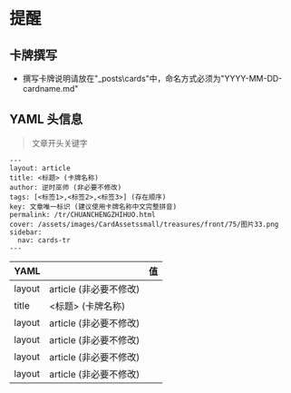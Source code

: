 # 提醒
## 卡牌撰写
* 撰写卡牌说明请放在"_posts\cards\"中，命名方式必须为"YYYY-MM-DD-cardname.md"

 
## YAML 头信息

> 文章开头关键字

```
---
layout: article
title: <标题> (卡牌名称)
author: 逆时巫师 (非必要不修改)
tags: [<标签1>,<标签2>,<标签3>] (存在顺序)
key: 文章唯一标识 (建议使用卡牌名称中文完整拼音)
permalink: /tr/CHUANCHENGZHIHUO.html
cover: /assets/images/CardAssetssmall/treasures/front/75/图片33.png
sidebar:
  nav: cards-tr
---
```
|YAML| | 值 |
|-|-|-|
|layout | article (非必要不修改) |
|title |<标题> (卡牌名称) |
|layout | article (非必要不修改) |
|layout | article (非必要不修改) |
|layout | article (非必要不修改) |
|layout | article (非必要不修改) |